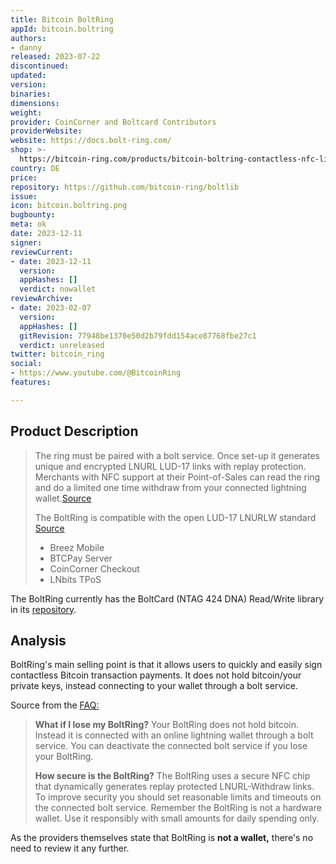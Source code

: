 ```yaml
---
title: Bitcoin BoltRing
appId: bitcoin.boltring
authors:
- danny
released: 2023-07-22
discontinued: 
updated: 
version: 
binaries: 
dimensions: 
weight: 
provider: CoinCorner and Boltcard Contributors
providerWebsite: 
website: https://docs.bolt-ring.com/
shop: >-
  https://bitcoin-ring.com/products/bitcoin-boltring-contactless-nfc-lightning-payment
country: DE
price: 
repository: https://github.com/bitcoin-ring/boltlib
issue: 
icon: bitcoin.boltring.png
bugbounty: 
meta: ok
date: 2023-12-11
signer:
reviewCurrent:
- date: 2023-12-11
  version: 
  appHashes: []
  verdict: nowallet
reviewArchive:
- date: 2023-02-07
  version: 
  appHashes: []
  gitRevision: 77948be1370e50d2b79fdd154ace87768fbe27c1
  verdict: unreleased
twitter: bitcoin_ring
social:
- https://www.youtube.com/@BitcoinRing
features: 

---
```


## Product Description 

> The ring must be paired with a bolt service. Once set-up it generates unique and encrypted LNURL LUD-17 links with replay protection. Merchants with NFC support at their Point-of-Sales can read the ring and do a limited one time withdraw from your connected lightning wallet.[Source](https://bitcoin-ring.com)
> 
> The BoltRing is compatible with the open LUD-17 LNURLW standard
[Source](https://docs.bolt-ring.com/merchant-compatibility/)
> - Breez Mobile
> - BTCPay Server
> - CoinCorner Checkout
> - LNbits TPoS

The BoltRing currently has the BoltCard (NTAG 424 DNA) Read/Write library in its [repository](https://github.com/bitcoin-ring/boltlib).

## Analysis 

BoltRing's main selling point is that it allows users to quickly and easily sign contactless Bitcoin transaction payments. It does not hold bitcoin/your private keys, instead connecting to your wallet through a bolt service.

Source from the [FAQ:](https://bitcoin-ring.com/pages/faq)

> **What if I lose my BoltRing?**
> Your BoltRing does not hold bitcoin. Instead it is connected with an online lightning wallet through a bolt service. You can deactivate the connected bolt service if you lose your BoltRing.
>
> **How secure is the BoltRing?**
> The BoltRing uses a secure NFC chip that dynamically generates replay protected LNURL-Withdraw links. To improve security you should set reasonable limits and timeouts on the connected bolt service. Remember the BoltRing is not a hardware wallet. Use it responsibly with small amounts for daily spending only.

As the providers themselves state that BoltRing is **not a wallet,** there's no need to review it any further.

